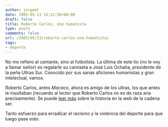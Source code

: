```yaml
---
author: jorgeml
date: 2005-05-13 15:22:56+00:00
draft: false
title: Roberto Carlos, ese humanista
type: posts
comments: false
url: /2005/05/13/roberto-carlos-ese-humanista/
tags:
- deporte
---
```


No me refiero al cantante, sino al futbolista. La última de este tío (no le voy a llamar señor) es regalarle su camiseta a José Luis Ochaíta, presidente de la peña Ultras Sur. Conocido por sus sanas aficiones humanistas y gran intelectual, vamos.

Roberto Carlos, antes _Macaco_, ahora es amigo de los ultras, los que antes le insultaban (recuerdo al lector que Roberto Carlos no es de raza aria precisamente). Se puede [leer más](http://www.cadenaser.com/articulo.html?xref=20050512csrcsrdep_2&type=Tes) sobre la historia en la web de la cadena ser.

Tanto esfuerzo para erradicar el racismo y la violencia del deporte para que luego pase esto.
